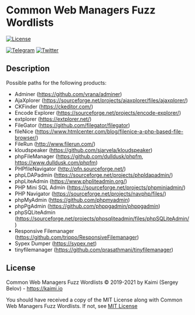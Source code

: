 # Common Web Managers Fuzz Wordlists
[![License](https://img.shields.io/badge/license-MIT-red.svg)](https://raw.githubusercontent.com/kaimi-io/web-fuzz-wordlists/master/LICENSE)

[![Telegram](https://img.shields.io/badge/Telegram--lightgrey?logo=telegram&style=social)](https://t.me/kaimi_io)
[![Twitter](https://img.shields.io/twitter/follow/kaimi_io?style=social)](https://twitter.com/kaimi_io)
## Description
Possible paths for the following products:
* Adminer (https://github.com/vrana/adminer)
* AjaXplorer (https://sourceforge.net/projects/ajaxplorer/files/ajaxplorer/)
* CKFinder (https://ckeditor.com/)
* Encode Explorer (https://sourceforge.net/projects/encode-explorer/)
* extplorer (https://extplorer.net/)
* FileGator (https://github.com/filegator/filegator)
* fileNice (https://www.htmlcenter.com/blog/filenice-a-php-based-file-browser/)
* FileRun (http://www.filerun.com/)
* kloudspeaker (https://github.com/sjarvela/kloudspeaker)
* phpFileManager (https://github.com/dulldusk/phpfm, https://www.dulldusk.com/phpfm)
* PHPfileNavigator (http://pfn.sourceforge.net/)
* phpLDAPadmin (https://sourceforge.net/projects/phpldapadmin/)
* phpLiteAdmin (https://www.phpliteadmin.org/)
* PHP Mini SQL Admin (https://sourceforge.net/projects/phpminiadmin/)
* PHP Navigator (https://sourceforge.net/projects/navphp/files/)
* phpMyAdmin (https://github.com/phpmyadmin)
* phpPgAdmin (https://github.com/phppgadmin/phppgadmin)
* phpSQLiteAdmin (https://sourceforge.net/projects/phpsqliteadmin/files/phpSQLiteAdmin/)
* Responsive Filemanager (https://github.com/trippo/ResponsiveFilemanager)
* Sypex Dumper (https://sypex.net)
* tinyfilemanager (https://github.com/prasathmani/tinyfilemanager)

## License
Common Web Managers Fuzz Wordlists © 2019-2021 by Kaimi (Sergey Belov) - https://kaimi.io

You should have received a copy of the MIT License along with Common Web Managers Fuzz Wordlists. If not, see [MIT License](LICENSE)
